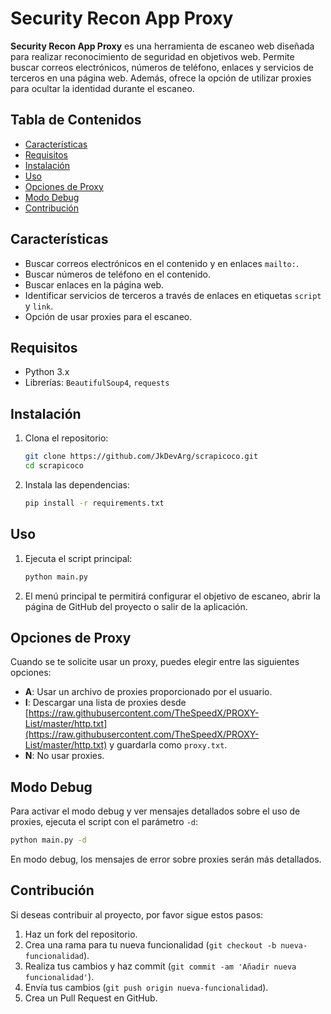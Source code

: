 # Security Recon App Proxy

**Security Recon App Proxy** es una herramienta de escaneo web diseñada para realizar reconocimiento de seguridad en objetivos web. Permite buscar correos electrónicos, números de teléfono, enlaces y servicios de terceros en una página web. Además, ofrece la opción de utilizar proxies para ocultar la identidad durante el escaneo.

## Tabla de Contenidos

- [Características](#características)
- [Requisitos](#requisitos)
- [Instalación](#instalación)
- [Uso](#uso)
- [Opciones de Proxy](#opciones-de-proxy)
- [Modo Debug](#modo-debug)
- [Contribución](#contribución)

## Características

- Buscar correos electrónicos en el contenido y en enlaces `mailto:`.
- Buscar números de teléfono en el contenido.
- Buscar enlaces en la página web.
- Identificar servicios de terceros a través de enlaces en etiquetas `script` y `link`.
- Opción de usar proxies para el escaneo.

## Requisitos

- Python 3.x
- Librerías: `BeautifulSoup4`, `requests`

## Instalación

1. Clona el repositorio:

   ```bash
   git clone https://github.com/JkDevArg/scrapicoco.git
   cd scrapicoco
   ```

2. Instala las dependencias:

   ```bash
   pip install -r requirements.txt
   ```

## Uso

1. Ejecuta el script principal:

   ```bash
   python main.py
   ```

2. El menú principal te permitirá configurar el objetivo de escaneo, abrir la página de GitHub del proyecto o salir de la aplicación.

## Opciones de Proxy

Cuando se te solicite usar un proxy, puedes elegir entre las siguientes opciones:

- **A**: Usar un archivo de proxies proporcionado por el usuario.
- **I**: Descargar una lista de proxies desde [https://raw.githubusercontent.com/TheSpeedX/PROXY-List/master/http.txt](https://raw.githubusercontent.com/TheSpeedX/PROXY-List/master/http.txt) y guardarla como `proxy.txt`.
- **N**: No usar proxies.

## Modo Debug

Para activar el modo debug y ver mensajes detallados sobre el uso de proxies, ejecuta el script con el parámetro `-d`:

```bash
python main.py -d
```

En modo debug, los mensajes de error sobre proxies serán más detallados.

## Contribución

Si deseas contribuir al proyecto, por favor sigue estos pasos:

1. Haz un fork del repositorio.
2. Crea una rama para tu nueva funcionalidad (`git checkout -b nueva-funcionalidad`).
3. Realiza tus cambios y haz commit (`git commit -am 'Añadir nueva funcionalidad'`).
4. Envía tus cambios (`git push origin nueva-funcionalidad`).
5. Crea un Pull Request en GitHub.
